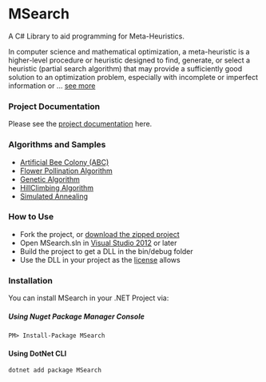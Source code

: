 # MSearch

A C# Library to aid programming for Meta-Heuristics.

In computer science and mathematical optimization, a meta-heuristic is a higher-level procedure or heuristic designed to find, generate, or select a heuristic (partial search algorithm) that may provide a sufficiently good solution to an optimization problem, especially with incomplete or imperfect information or ... [see more](https://en.wikipedia.org/wiki/Metaheuristic)

### Project Documentation

Please see the [project documentation](Documentation.md) here.

### Algorithms and Samples

- [Artificial Bee Colony (ABC)](MSearch/ABC)
- [Flower Pollination Algorithm](MSearch/Flowers)
- [Genetic Algorithm](MSearch/GA)
- [HillClimbing Algorithm](MSearch/HillClimb)
- [Simulated Annealing](MSearch/SA)

### How to Use

- Fork the project, or [download the zipped project](https://github.com/mykeels/MSearch/archive/master.zip)
- Open MSearch.sln in [Visual Studio 2012](https://www.visualstudio.com/downloads) or later
- Build the project to get a DLL in the bin/debug folder
- Use the DLL in your project as the [license](LICENSE) allows

### Installation

You can install MSearch in your .NET Project via:

##### Using Nuget Package Manager Console

```
PM> Install-Package MSearch
```

#### Using DotNet CLI

```bash
dotnet add package MSearch
```